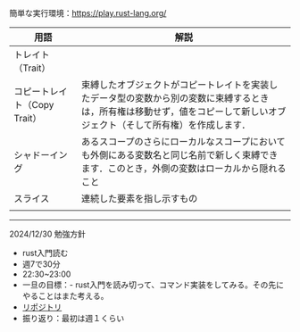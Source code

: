 簡単な実行環境：https://play.rust-lang.org/

|用語|解説|
|---|---|
|トレイト（Trait）||
|コピートレイト（Copy Trait）|束縛したオブジェクトがコピートレイトを実装したデータ型の変数から別の変数に束縛するときは，所有権は移動せず，値をコピーして新しいオブジェクト（そして所有権）を作成します．|
|シャドーイング|あるスコープのさらにローカルなスコープにおいても外側にある変数名と同じ名前で新しく束縛できます．このとき，外側の変数はローカルから隠れること|
|スライス|連続した要素を指し示すもの|
|||

--- 
2024/12/30
勉強方針
- rust入門読む
- 週7で30分
- 22:30~23:00
- 一旦の目標：- rust入門を読み切って、コマンド実装をしてみる。その先にやることはまた考える。
- [リポジトリ](https://github.com/kaaaaakun/rust-studies/issues)
- 振り返り：最初は週１くらい
